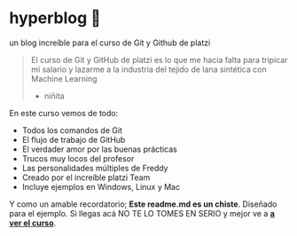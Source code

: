 # hyperblog 💚 
un blog increíble para el curso de Git y Github de platzi
>El curso de Git y GitHub de platzi es lo que me hacía falta para tripicar mi salario y lazarme a la industria del tejido de lana sintética con Machine Learning 
> - niñita

En este curso vemos de todo:
* Todos los comandos de Git
* El flujo de trabajo de GitHub 
* El verdader amor por las buenas prácticas 
* Trucos muy locos del profesor 
* Las personalidades múltiples de Freddy
* Creado por el increíble platzi Team
* Incluye ejemplos en Windows, Linux y Mac


Y como un amable recordatorio; **Este readme.md es un chiste**. Diseñado para el ejemplo. Si llegas acá NO TE LO TOMES EN SERIO y mejor ve a [**a ver el curso**](https://platzi.com/clases/1557-git-github/19977-readmemd-es-una-excelente-practica/ "ver el curso").